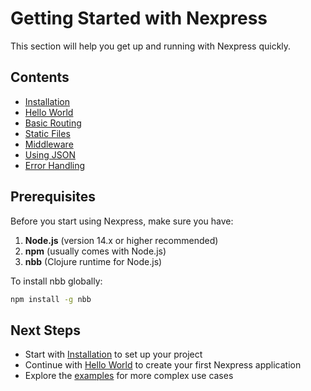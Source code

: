 # Getting Started with Nexpress

This section will help you get up and running with Nexpress quickly.

## Contents

- [Installation](installation.md)
- [Hello World](hello-world.md)
- [Basic Routing](basic-routing.md)
- [Static Files](static-files.md)
- [Middleware](middleware.md)
- [Using JSON](using-json.md)
- [Error Handling](error-handling.md)

## Prerequisites

Before you start using Nexpress, make sure you have:

1. **Node.js** (version 14.x or higher recommended)
2. **npm** (usually comes with Node.js)
3. **nbb** (Clojure runtime for Node.js)

To install nbb globally:

```bash
npm install -g nbb
```

## Next Steps

- Start with [Installation](installation.md) to set up your project
- Continue with [Hello World](hello-world.md) to create your first Nexpress application
- Explore the [examples](../examples/README.md) for more complex use cases
